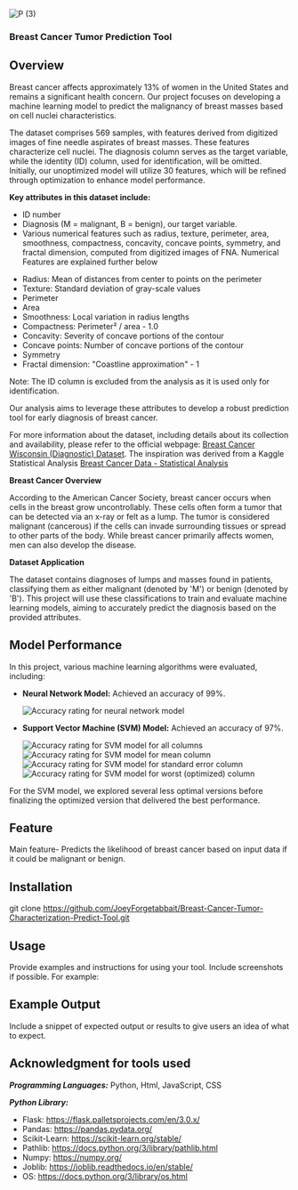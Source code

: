 ![P (3)](https://github.com/user-attachments/assets/f49ff719-4ad9-47e9-aff1-ce9f7ae2e75e)

### Breast Cancer Tumor Prediction Tool

## Overview

Breast cancer affects approximately 13% of women in the United States and remains a significant health concern. Our project focuses on developing a machine learning model to predict the malignancy of breast masses based on cell nuclei characteristics. 

The dataset comprises 569 samples, with features derived from digitized images of fine needle aspirates of breast masses. These features characterize cell nuclei. The diagnosis column serves as the target variable, while the identity (ID) column, used for identification, will be omitted. Initially, our unoptimized model will utilize 30 features, which will be refined through optimization to enhance model performance.

**Key attributes in this dataset include:**

- ID number
- Diagnosis (M = malignant, B = benign), our target variable.
- Various numerical features such as radius, texture, perimeter, area, smoothness, compactness, concavity, concave points, symmetry, and fractal dimension, computed from digitized images of FNA. Numerical Features are explained further below
+ Radius: Mean of distances from center to points on the perimeter
+ Texture: Standard deviation of gray-scale values
+ Perimeter
+ Area
+ Smoothness: Local variation in radius lengths
+ Compactness: Perimeter² / area - 1.0
+ Concavity: Severity of concave portions of the contour
+ Concave points: Number of concave portions of the contour
+ Symmetry
+ Fractal dimension: "Coastline approximation" - 1
  
Note: The ID column is excluded from the analysis as it is used only for identification.

Our analysis aims to leverage these attributes to develop a robust prediction tool for early diagnosis of breast cancer.

For more information about the dataset, including details about its collection and availability, please refer to the official webpage:
 [Breast Cancer Wisconsin (Diagnostic) Dataset](https://archive.ics.uci.edu/dataset/17/breast+cancer+wisconsin+diagnostic).
 The inspiration was derived from a Kaggle Statistical Analysis  [Breast Cancer Data - Statistical Analysis
](https://archive.ics.uci.edu/dataset/17/breast+cancer+wisconsin+diagnostichttps://www.kaggle.com/code/rohithpai/breast-cancer-data-statistical-analysis)


**Breast Cancer Overview**

According to the American Cancer Society, breast cancer occurs when cells in the breast grow uncontrollably. These cells often form a tumor that can be detected via an x-ray or felt as a lump. The tumor is considered malignant (cancerous) if the cells can invade surrounding tissues or spread to other parts of the body. While breast cancer primarily affects women, men can also develop the disease.

**Dataset Application**

The dataset contains diagnoses of lumps and masses found in patients, classifying them as either malignant (denoted by 'M') or benign (denoted by 'B'). This project will use these classifications to train and evaluate machine learning models, aiming to accurately predict the diagnosis based on the provided attributes.

## Model Performance

In this project, various machine learning algorithms were evaluated, including:
+ **Neural Network Model:** Achieved an accuracy of 99%.

  ![Accuracy rating for neural network model](Resources/image(1).png)
+ **Support Vector Machine (SVM) Model:** Achieved an accuracy of 97%.

  ![Accuracy rating for SVM model for all columns](Resources/image(2).png)
  ![Accuracy rating for SVM model for mean column](Resources/image(3).png)
  ![Accuracy rating for SVM model for standard error column](Resources/image(4).png)
  ![Accuracy rating for SVM model for worst (optimized) column](Resources/image(5).png)
  
For the SVM model, we explored several less optimal versions before finalizing the optimized version that delivered the best performance.

## Feature

Main feature- Predicts the likelihood of breast cancer based on input data if it could be malignant or benign.

## Installation

git clone https://github.com/JoeyForgetabbait/Breast-Cancer-Tumor-Characterization-Predict-Tool.git

## Usage

Provide examples and instructions for using your tool. Include screenshots if possible. For example:



## Example Output

Include a snippet of expected output or results to give users an idea of what to expect.

## Acknowledgment for tools used

**_Programming Languages:_** Python, Html, JavaScript, CSS

**_Python Library:_**
- Flask: https://flask.palletsprojects.com/en/3.0.x/
- Pandas: https://pandas.pydata.org/
- Scikit-Learn: https://scikit-learn.org/stable/
- Pathlib: https://docs.python.org/3/library/pathlib.html
- Numpy: https://numpy.org/
- Joblib: https://joblib.readthedocs.io/en/stable/
- OS: https://docs.python.org/3/library/os.html


